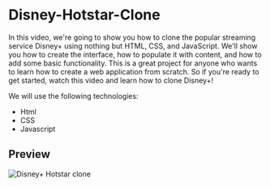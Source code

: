 # Disney-Hotstar-Clone
In this video, we're going to show you how to clone the popular streaming service Disney+ using nothing but HTML, CSS, and JavaScript. We'll show you how to create the interface, how to populate it with content, and how to add some basic functionality. This is a great project for anyone who wants to learn how to create a web application from scratch. So if you're ready to get started, watch this video and learn how to clone Disney+!

We will use the following technologies:

- Html
- CSS
- Javascript

## Preview
![Disney+ Hotstar clone](https://user-images.githubusercontent.com/59678435/196937651-e83fff0a-cbad-4c6e-b930-50c6bb10d7a8.png)
